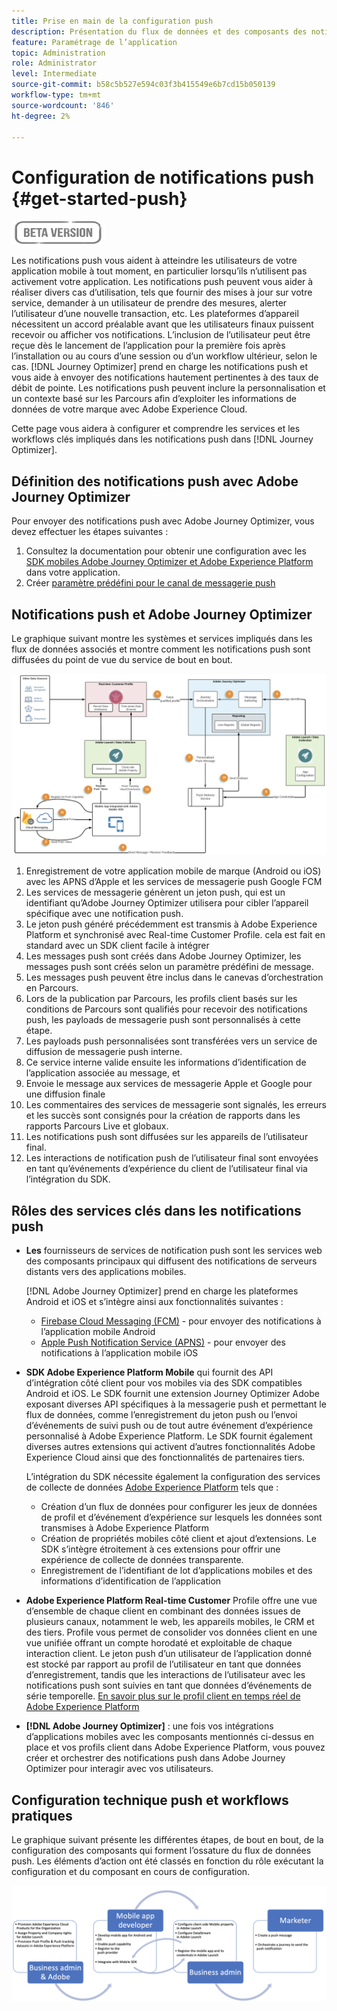 ```yaml
---
title: Prise en main de la configuration push
description: Présentation du flux de données et des composants des notifications push
feature: Paramétrage de l’application
topic: Administration
role: Administrator
level: Intermediate
source-git-commit: b58c5b527e594c03f3b415549e6b7cd15b050139
workflow-type: tm+mt
source-wordcount: '846'
ht-degree: 2%

---
```


# Configuration de notifications push {#get-started-push}

![](assets/do-not-localize/badge.png)

Les notifications push vous aident à atteindre les utilisateurs de votre application mobile à tout moment, en particulier lorsqu’ils n’utilisent pas activement votre application. Les notifications push peuvent vous aider à réaliser divers cas d’utilisation, tels que fournir des mises à jour sur votre service, demander à un utilisateur de prendre des mesures, alerter l’utilisateur d’une nouvelle transaction, etc. Les plateformes d’appareil nécessitent un accord préalable avant que les utilisateurs finaux puissent recevoir ou afficher vos notifications. L’inclusion de l’utilisateur peut être reçue dès le lancement de l’application pour la première fois après l’installation ou au cours d’une session ou d’un workflow ultérieur, selon le cas. [!DNL Journey Optimizer] prend en charge les notifications push et vous aide à envoyer des notifications hautement pertinentes à des taux de débit de pointe. Les notifications push peuvent inclure la personnalisation et un contexte basé sur les Parcours afin d’exploiter les informations de données de votre marque avec Adobe Experience Cloud.

Cette page vous aidera à configurer et comprendre les services et les workflows clés impliqués dans les notifications push dans [!DNL Journey Optimizer].

## Définition des notifications push avec Adobe Journey Optimizer

Pour envoyer des notifications push avec Adobe Journey Optimizer, vous devez effectuer les étapes suivantes :

1. Consultez la documentation pour obtenir une configuration avec les [SDK mobiles Adobe Journey Optimizer et Adobe Experience Platform](https://aep-sdks.gitbook.io/docs/beta/adobe-journey-optimizer) dans votre application.
1. Créer [paramètre prédéfini pour le canal de messagerie push](configuration/message-presets.md)

## Notifications push et Adobe Journey Optimizer

Le graphique suivant montre les systèmes et services impliqués dans les flux de données associés et montre comment les notifications push sont diffusées du point de vue du service de bout en bout.

![](assets/push-flow.png)

1. Enregistrement de votre application mobile de marque (Android ou iOS) avec les APNS d’Apple et les services de messagerie push Google FCM
1. Les services de messagerie génèrent un jeton push, qui est un identifiant qu’Adobe Journey Optimizer utilisera pour cibler l’appareil spécifique avec une notification push.
1. Le jeton push généré précédemment est transmis à Adobe Experience Platform et synchronisé avec Real-time Customer Profile. cela est fait en standard avec un SDK client facile à intégrer
1. Les messages push sont créés dans Adobe Journey Optimizer, les messages push sont créés selon un paramètre prédéfini de message.
1. Les messages push peuvent être inclus dans le canevas d’orchestration en Parcours.
1. Lors de la publication par Parcours, les profils client basés sur les conditions de Parcours sont qualifiés pour recevoir des notifications push, les payloads de messagerie push sont personnalisés à cette étape.
1. Les payloads push personnalisées sont transférées vers un service de diffusion de messagerie push interne.
1. Ce service interne valide ensuite les informations d’identification de l’application associée au message, et
1. Envoie le message aux services de messagerie Apple et Google pour une diffusion finale
1. Les commentaires des services de messagerie sont signalés, les erreurs et les succès sont consignés pour la création de rapports dans les rapports Parcours Live et globaux.
1. Les notifications push sont diffusées sur les appareils de l’utilisateur final.
1. Les interactions de notification push de l’utilisateur final sont envoyées en tant qu’événements d’expérience du client de l’utilisateur final via l’intégration du SDK.

## Rôles des services clés dans les notifications push

* **Les** fournisseurs de services de notification push sont les services web des composants principaux qui diffusent des notifications de serveurs distants vers des applications mobiles.

   [!DNL Adobe Journey Optimizer]  prend en charge les plateformes Android et iOS et s’intègre ainsi aux fonctionnalités suivantes :
   * [Firebase Cloud Messaging (FCM)](https://firebase.google.com/docs/cloud-messaging)  - pour envoyer des notifications à l’application mobile Android
   * [Apple Push Notification Service (APNS)](https://developer.apple.com/library/archive/documentation/NetworkingInternet/Conceptual/RemoteNotificationsPG/APNSOverview.html)  - pour envoyer des notifications à l’application mobile iOS

* **SDK Adobe Experience Platform Mobile** qui fournit des API d’intégration côté client pour vos mobiles via des SDK compatibles Android et iOS. Le SDK fournit une extension Journey Optimizer Adobe exposant diverses API spécifiques à la messagerie push et permettant le flux de données, comme l’enregistrement du jeton push ou l’envoi d’événements de suivi push ou de tout autre événement d’expérience personnalisé à Adobe Experience Platform. Le SDK fournit également diverses autres extensions qui activent d’autres fonctionnalités Adobe Experience Cloud ainsi que des fonctionnalités de partenaires tiers.

   L’intégration du SDK nécessite également la configuration des services de collecte de données [Adobe Experience Platform](https://experienceleague.adobe.com/docs/launch/using/home.html) tels que :

   * Création d’un flux de données pour configurer les jeux de données de profil et d’événement d’expérience sur lesquels les données sont transmises à Adobe Experience Platform
   * Création de propriétés mobiles côté client et ajout d’extensions. Le SDK s’intègre étroitement à ces extensions pour offrir une expérience de collecte de données transparente.
   * Enregistrement de l’identifiant de lot d’applications mobiles et des informations d’identification de l’application

* **Adobe Experience Platform Real-time Customer**  Profile offre une vue d’ensemble de chaque client en combinant des données issues de plusieurs canaux, notamment le web, les appareils mobiles, le CRM et des tiers. Profile vous permet de consolider vos données client en une vue unifiée offrant un compte horodaté et exploitable de chaque interaction client. Le jeton push d’un utilisateur de l’application donné est stocké par rapport au profil de l’utilisateur en tant que données d’enregistrement, tandis que les interactions de l’utilisateur avec les notifications push sont suivies en tant que données d’événements de série temporelle. [En savoir plus sur le profil client en temps réel de Adobe Experience Platform](https://experienceleague.adobe.com/docs/experience-platform/profile/home.html?lang=fr)

* **[!DNL Adobe Journey Optimizer]** : une fois vos intégrations d’applications mobiles avec les composants mentionnés ci-dessus en place et vos profils client dans Adobe Experience Platform, vous pouvez créer et orchestrer des notifications push dans Adobe Journey Optimizer pour interagir avec vos utilisateurs.

## Configuration technique push et workflows pratiques

Le graphique suivant présente les différentes étapes, de bout en bout, de la configuration des composants qui forment l’ossature du flux de données push. Les éléments d’action ont été classés en fonction du rôle exécutant la configuration et du composant en cours de configuration.

![](assets/user-flow.png)

